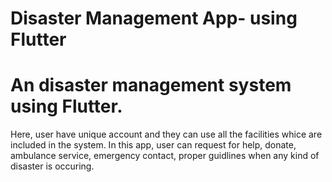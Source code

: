 # Disaster Management App- using Flutter
# An disaster management system using Flutter.
Here, user have unique account and they can use all the facilities whice are included in the system.
In this app, user can request for help, donate, ambulance service, emergency contact, proper guidlines when any kind of disaster is occuring.
